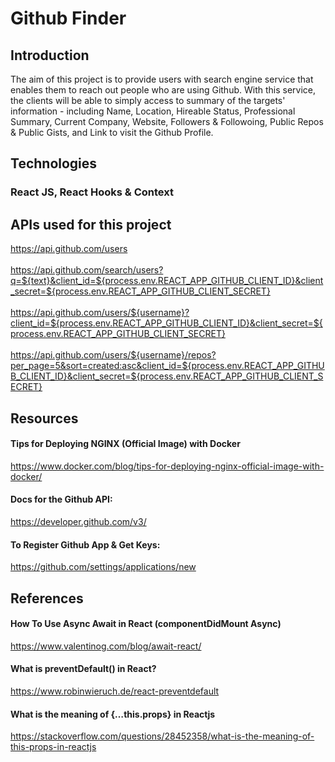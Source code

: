 # Github Finder
## Introduction
The aim of this project is to provide users with search engine service that enables them to reach out people who are using Github.
With this service, the clients will be able to simply access to summary of the targets' information - including Name, Location, Hireable Status, Professional Summary, Current Company, Website, Followers & Followoing, Public Repos & Public Gists, and Link to visit the Github Profile.

## Technologies
### React JS, React Hooks & Context

## APIs used for this project
https://api.github.com/users <br/><br/>
https://api.github.com/search/users?q=${text}&client_id=${process.env.REACT_APP_GITHUB_CLIENT_ID}&client_secret=${process.env.REACT_APP_GITHUB_CLIENT_SECRET} <br/><br/>
https://api.github.com/users/${username}?client_id=${process.env.REACT_APP_GITHUB_CLIENT_ID}&client_secret=${process.env.REACT_APP_GITHUB_CLIENT_SECRET} <br/><br/>
https://api.github.com/users/${username}/repos?per_page=5&sort=created:asc&client_id=${process.env.REACT_APP_GITHUB_CLIENT_ID}&client_secret=${process.env.REACT_APP_GITHUB_CLIENT_SECRET}

## Resources
#### Tips for Deploying NGINX (Official Image) with Docker
https://www.docker.com/blog/tips-for-deploying-nginx-official-image-with-docker/
#### Docs for the Github API:
https://developer.github.com/v3/
#### To Register Github App & Get Keys:
https://github.com/settings/applications/new

## References
#### How To Use Async Await in React (componentDidMount Async)
https://www.valentinog.com/blog/await-react/
#### What is preventDefault() in React?
https://www.robinwieruch.de/react-preventdefault
#### What is the meaning of {…this.props} in Reactjs
https://stackoverflow.com/questions/28452358/what-is-the-meaning-of-this-props-in-reactjs

